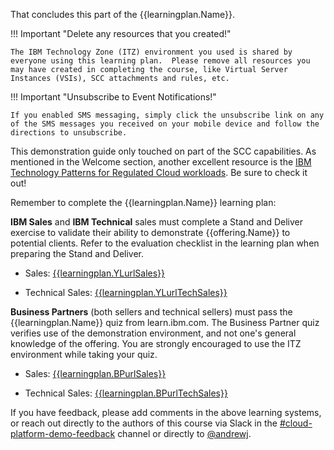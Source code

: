 That concludes this part of the {{learningplan.Name}}. 

!!! Important "Delete any resources that you created!"

    The IBM Technology Zone (ITZ) environment you used is shared by everyone using this learning plan.  Please remove all resources you may have created in completing the course, like Virtual Server Instances (VSIs), SCC attachments and rules, etc.

!!! Important "Unsubscribe to Event Notifications!"
    
    If you enabled SMS messaging, simply click the unsubscribe link on any of the SMS messages you received on your mobile device and follow the directions to unsubscribe.

This demonstration guide only touched on part of the SCC capabilities. As mentioned in the Welcome section, another excellent resource is the <a href="https://pages.github.ibm.com/IBM-Cloud-Satellite-and-PaaS-Community/technology-pattern-scc/" target="_blank">IBM Technology Patterns for Regulated Cloud workloads</a>. Be sure to check it out!

Remember to complete the {{learningplan.Name}} learning plan:

**IBM Sales** and **IBM Technical** sales must complete a Stand and Deliver exercise to validate their ability to demonstrate {{offering.Name}} to potential clients. Refer to the evaluation checklist in the learning plan when preparing the Stand and Deliver.

- Sales: <a href="{{learningplan.YLurlSales}}" target="_blank">{{learningplan.YLurlSales}}</a>

- Technical Sales: <a href="{{learningplan.YLurlTechSales}}" target="_blank">{{learningplan.YLurlTechSales}}</a>

**Business Partners** (both sellers and technical sellers) must pass the {{learningplan.Name}} quiz from learn.ibm.com. The Business Partner quiz verifies use of the demonstration environment, and not one's general knowledge of the offering. You are strongly encouraged to use the ITZ environment while taking your quiz.
    
- Sales: <a href="{{learningplan.BPurlSales}}" target="_blank">{{learningplan.BPurlSales}}</a>
  
- Technical Sales: <a href="{{learningplan.BPurlTechSales}}" target="_blank">{{learningplan.BPurlTechSales}}</a>


If you have feedback, please add comments in the above learning systems, or reach out directly to the authors of this course via Slack in the <a href="https://ibm-technology-sales.slack.com/archives/C03PQ47KRQE" target="_blank">#cloud-platform-demo-feedback</a> channel or directly to <a href="https://ibm.enterprise.slack.com/user/@W4EF1M0MT" target="_blank">@andrewj</a>.